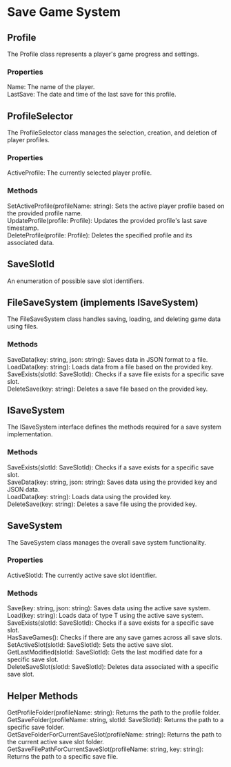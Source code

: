 ﻿# Save Game System

## Profile

The Profile class represents a player's game progress and settings.

### Properties

Name: The name of the player.<br>
LastSave: The date and time of the last save for this profile.

## ProfileSelector

The ProfileSelector class manages the selection, creation, and deletion of player profiles.

### Properties

ActiveProfile: The currently selected player profile.

### Methods
SetActiveProfile(profileName: string): Sets the active player profile based on the provided profile name.<br>
UpdateProfile(profile: Profile): Updates the provided profile's last save timestamp.<br>
DeleteProfile(profile: Profile): Deletes the specified profile and its associated data.<br>

## SaveSlotId

An enumeration of possible save slot identifiers.

## FileSaveSystem (implements ISaveSystem)

The FileSaveSystem class handles saving, loading, and deleting game data using files.

### Methods

SaveData(key: string, json: string): Saves data in JSON format to a file.<br>
LoadData(key: string): Loads data from a file based on the provided key.<br>
SaveExists(slotId: SaveSlotId): Checks if a save file exists for a specific save slot.<br>
DeleteSave(key: string): Deletes a save file based on the provided key.<br>

## ISaveSystem

The ISaveSystem interface defines the methods required for a save system implementation.

### Methods

SaveExists(slotId: SaveSlotId): Checks if a save exists for a specific save slot.<br>
SaveData(key: string, json: string): Saves data using the provided key and JSON data.<br>
LoadData(key: string): Loads data using the provided key.<br>
DeleteSave(key: string): Deletes a save file using the provided key.<br>

## SaveSystem

The SaveSystem class manages the overall save system functionality.

### Properties

ActiveSlotId: The currently active save slot identifier.

### Methods

Save(key: string, json: string): Saves data using the active save system.<br>
Load<T>(key: string): Loads data of type T using the active save system.<br>
SaveExists(slotId: SaveSlotId): Checks if a save exists for a specific save slot.<br>
HasSaveGames(): Checks if there are any save games across all save slots.<br>
SetActiveSlot(slotId: SaveSlotId): Sets the active save slot.<br>
GetLastModified(slotId: SaveSlotId): Gets the last modified date for a specific save slot.<br>
DeleteSaveSlot(slotId: SaveSlotId): Deletes data associated with a specific save slot.<br>

## Helper Methods

GetProfileFolder(profileName: string): Returns the path to the profile folder.<br>
GetSaveFolder(profileName: string, slotId: SaveSlotId): Returns the path to a specific save folder.<br>
GetSaveFolderForCurrentSaveSlot(profileName: string): Returns the path to the current active save slot folder.<br>
GetSaveFilePathForCurrentSaveSlot(profileName: string, key: string): Returns the path to a specific save file.<br>
